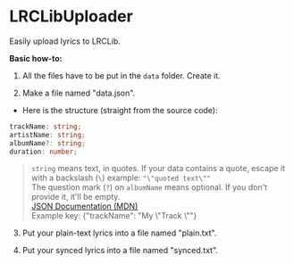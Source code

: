 # LRCLibUploader

Easily upload lyrics to LRCLib.

**Basic how-to:**

1. All the files have to be put in the `data` folder. Create it.  

2. Make a file named "data.json".  

- Here is the structure (straight from the source code):

```ts
trackName: string;
artistName: string;
albumName?: string;
duration: number;
```

>`string` means text, in quotes. If your data contains a quote, escape it with a backslash (`\`)
example: `"\"quoted text\""`  
The question mark (`?`) on `albumName` means optional. If you don't provide it, it'll be empty.  
[JSON Documentation (MDN)](https://developer.mozilla.org/en-US/docs/Learn/JavaScript/Objects/JSON)  
Example key: {"trackName": "My \\"Track \\""}  

3. Put your plain-text lyrics into  a file named "plain.txt".  

4. Put your synced lyrics into a file named "synced.txt".  
